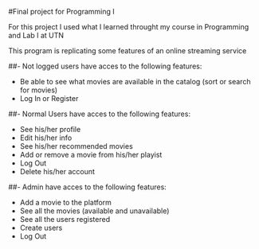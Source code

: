 #Final project for Programming I

For this project I used what I learned throught my course in Programming and Lab I at UTN

This program is replicating some features of an online streaming service

##- Not logged users have acces to the following features:
* Be able to see what movies are available in the catalog (sort or search for movies)
* Log In or Register

##- Normal Users have acces to the following features:
* See his/her profile
* Edit his/her info
* See his/her recommended movies
* Add or remove a movie from his/her playist
* Log Out
* Delete his/her account

##- Admin have acces to the following features:
* Add a movie to the platform
* See all the movies (available and unavailable)
* See all the users registered
* Create users
* Log Out

